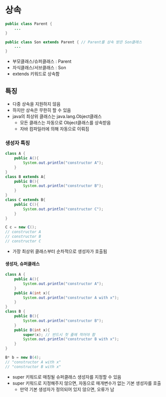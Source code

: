 # 상속
```java
public class Parent {
    ...
}

public class Son extends Parent { // Parent를 상속 받은 Son클래스
    ...
}
```
* 부모클래스/슈퍼클래스 : Parent
* 자식클래스/서브클래스 : Son
* extends 키워드로 상속함

## 특징
* 다중 상속을 지원하지 않음
* 하지만 상속은 무한히 할 수 있음
* java의 최상위 클래스는 java.lang.Object클래스
  * 모든 클래스는 자동으로 Object클래스를 상속받음
  * 자바 컴파일러에 의해 자동으로 이뤄짐

### 생성자 특징
```java
class A {
    public A(){
        System.out.println("constructor A");
    }
}
class B extends A{
    public B(){
        System.out.println("constructor B");
    }
}
class C extends B{
    public C(){
        System.out.println("constructor C");
    }
}

C c = new C();
// constructor A
// constructor B
// constructor C
```
* 가장 최상위 클래스부터 순차적으로 생성자가 호출됨

#### 생성자, 슈퍼클래스
```java
class A {
    public A(){
        System.out.println("constructor A");
    }
    public A(int x){
        System.out.println("constructor A with x");
    }
}
class B {
    public B(){
        System.out.println("constructor B");
    }
    public B(int x){
        super(x); // 반드시 첫 줄에 적어야 함
        System.out.println("constructor B with x");
    }
}

B* b = new B(4);
// "constructor A with x"
// "constructor B with x"
```
* super 키워드로 매칭될 슈퍼클래스 생성자를 지정할 수 있음
* super 키워드로 지정해주지 않으면, 자동으로 매개변수가 없는 기본 생성자를 호출
  * 만약 기본 생성자가 정의되어 있지 않으면, 오류가 남